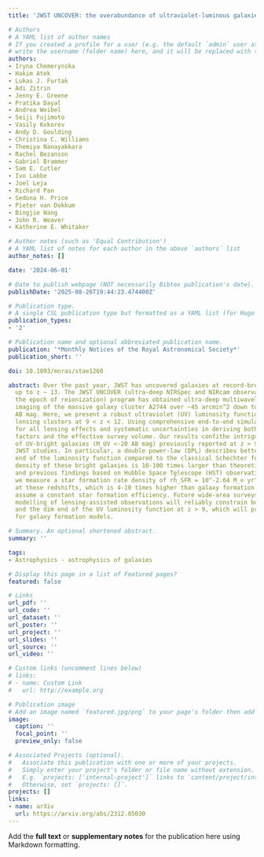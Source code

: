 ```yaml
---
title: 'JWST UNCOVER: the overabundance of ultraviolet-luminous galaxies at z > 9'

# Authors
# A YAML list of author names
# If you created a profile for a user (e.g. the default `admin` user at `content/authors/admin/`), 
# write the username (folder name) here, and it will be replaced with their full name and linked to their profile.
authors:
- Iryna Chemerynska
- Hakim Atek
- Lukas J. Furtak
- Adi Zitrin
- Jenny E. Greene
- Pratika Dayal
- Andrea Weibel
- Seiji Fujimoto
- Vasily Kokorev
- Andy D. Goulding
- Christina C. Williams
- Themiya Nanayakkara
- Rachel Bezanson
- Gabriel Brammer
- Sam E. Cutler
- Ivo Labbe
- Joel Leja
- Richard Pan
- Sedona H. Price
- Pieter van Dokkum
- Bingjie Wang
- John R. Weaver
- Katherine E. Whitaker

# Author notes (such as 'Equal Contribution')
# A YAML list of notes for each author in the above `authors` list
author_notes: []

date: '2024-06-01'

# Date to publish webpage (NOT necessarily Bibtex publication's date).
publishDate: '2025-08-26T19:44:23.474400Z'

# Publication type.
# A single CSL publication type but formatted as a YAML list (for Hugo requirements).
publication_types:
- '2'

# Publication name and optional abbreviated publication name.
publication: '*Monthly Notices of the Royal Astronomical Society*'
publication_short: ''

doi: 10.1093/mnras/stae1260

abstract: Over the past year, JWST has uncovered galaxies at record-breaking distances
  up to z ~ 13. The JWST UNCOVER (ultra-deep NIRSpec and NIRcam observations before
  the epoch of reionization) program has obtained ultra-deep multiwavelength NIRCam
  imaging of the massive galaxy cluster A2744 over ~45 arcmin^2 down to rs̊ebox-0.5ex~29.5
  AB mag. Here, we present a robust ultraviolet (UV) luminosity function derived through
  lensing clusters at 9 < z < 12. Using comprehensive end-to-end simulations, we account
  for all lensing effects and systematic uncertainties in deriving both the amplification
  factors and the effective survey volume. Our results confithe intriguing excess
  of UV-bright galaxies (M_UV <-20 AB mag) previously reported at z > 9 in recent
  JWST studies. In particular, a double power-law (DPL) describes better the bright
  end of the luminosity function compared to the classical Schechter form. The number
  density of these bright galaxies is 10-100 times larger than theoretical predictions
  and previous findings based on Hubble Space Telescope (HST) observations. Additionally,
  we measure a star formation rate density of rh̊_SFR = 10^-2.64 M_⊙ yr^-1 Mpc^-3
  at these redshifts, which is 4-10 times higher than galaxy formation models that
  assume a constant star formation efficiency. Future wide-area surveys and accurate
  modelling of lensing-assisted observations will reliably constrain both the bright
  and the dim end of the UV luminosity function at z > 9, which will provide key benchmarks
  for galaxy formation models.

# Summary. An optional shortened abstract.
summary: ''

tags:
- Astrophysics - astrophysics of galaxies

# Display this page in a list of Featured pages?
featured: false

# Links
url_pdf: ''
url_code: ''
url_dataset: ''
url_poster: ''
url_project: ''
url_slides: ''
url_source: ''
url_video: ''

# Custom links (uncomment lines below)
# links:
# - name: Custom Link
#   url: http://example.org

# Publication image
# Add an image named `featured.jpg/png` to your page's folder then add a caption below.
image:
  caption: ''
  focal_point: ''
  preview_only: false

# Associated Projects (optional).
#   Associate this publication with one or more of your projects.
#   Simply enter your project's folder or file name without extension.
#   E.g. `projects: ['internal-project']` links to `content/project/internal-project/index.md`.
#   Otherwise, set `projects: []`.
projects: []
links:
- name: arXiv
  url: https://arxiv.org/abs/2312.05030
---
```


Add the **full text** or **supplementary notes** for the publication here using Markdown formatting.
